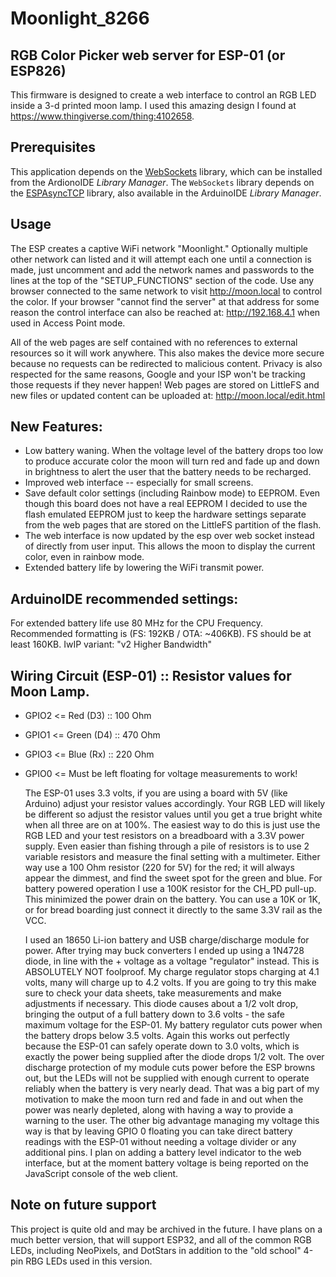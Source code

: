 # Moonlight_8266

## RGB Color Picker web server for ESP-01 (or ESP826)

This firmware is designed to create a web interface to control an RGB LED inside a 3-d printed moon lamp.  I used this
amazing design I found at https://www.thingiverse.com/thing:4102658.

## Prerequisites

This application depends on the [WebSockets](https://github.com/Links2004/arduinoWebSockets) library, which can be installed from the ArdionoIDE _Library Manager_.
The `WebSockets` library depends on the [ESPAsyncTCP](https://github.com/me-no-dev/ESPAsyncTCP) library, also available in the ArduinoIDE _Library Manager_.

## Usage

 The ESP creates a captive WiFi network "Moonlight." Optionally multiple other network can listed and it will attempt
each one until a connection is made, just uncomment and add the network names and passwords to the lines at the top of
the "SETUP_FUNCTIONS" section of the code. Use any browser connected to the same network to visit http://moon.local to
control the color. If your browser "cannot find the server" at that address for some reason the control interface can
also be reached at: http://192.168.4.1 when used in Access Point mode.

 All of the web pages are self contained with no references to external resources so it will work anywhere. This also
makes the device more secure because no requests can be redirected to malicious content. Privacy is also respected for
the same reasons, Google and your ISP won't be tracking those requests if they never happen!
Web pages are stored on LittleFS and new files or updated content can be uploaded at: http://moon.local/edit.html


## New Features:
+ Low battery waning. When the voltage level of the battery drops too low to produce accurate color the moon will turn
   red and fade up and down in brightness to alert the user that the battery needs to be recharged.
+ Improved web interface -- especially for small screens.
+ Save default color settings (including Rainbow mode) to EEPROM. Even though this board does not have a real EEPROM I
   decided to use the flash emulated EEPROM just to keep the hardware settings separate from the web pages that are
   stored on the LittleFS partition of the flash.
+ The web interface is now updated by the esp over web socket instead of directly from user input. This allows the moon
   to display the current color, even in rainbow mode.
+ Extended battery life by lowering the WiFi transmit power.

## ArduinoIDE recommended settings:
  For extended battery life use 80 MHz for the CPU Frequency.
  Recommended formatting is (FS: 192KB / OTA: ~406KB). FS should be at least 160KB.
  IwIP variant: "v2 Higher Bandwidth"

## Wiring Circuit (ESP-01) :: Resistor values for Moon Lamp.

- GPIO2 <= Red   (D3)  :: 100 Ohm
- GPIO1 <= Green (D4)  :: 470 Ohm
- GPIO3 <= Blue  (Rx)  :: 220 Ohm
- GPIO0 <= Must be left floating for voltage measurements to work!

  The ESP-01 uses 3.3 volts, if you are using a board with 5V (like Arduino) adjust your resistor
values accordingly. Your RGB LED will likely be different so adjust the resistor values until you
get a true bright white when all three are on at 100%. The easiest way to do this is just use the
RGB LED and your test resistors on a breadboard with a 3.3V power supply. Even easier than fishing
through a pile of resistors is to use 2 variable resistors and measure the final setting with a
multimeter. Either way use a 100 Ohm resistor (220 for 5V) for the red; it will always appear the
dimmest, and find the sweet spot for the green and blue.
  For battery powered operation I use a 100K resistor for the CH_PD pull-up. This minimized the
power drain on the battery. You can use a 10K or 1K, or for bread boarding just connect it directly
to the same 3.3V rail as the VCC.

  I used an 18650 Li-ion battery and USB charge/discharge module for power. After trying may buck 
converters I ended up using a 1N4728 diode, in line with the + voltage as a voltage "regulator"
instead.  This is ABSOLUTELY NOT foolproof. My charge regulator stops charging at 4.1 volts, many
will charge up to 4.2 volts. If you are going to try this make sure to check your data sheets, take
measurements and make adjustments if necessary.  This diode causes about a 1/2 volt drop, bringing
the output of a full battery down to 3.6 volts - the safe maximum voltage for the ESP-01. My battery
regulator cuts power when the battery drops below 3.5 volts. Again this works out perfectly because
the ESP-01 can safely operate down to 3.0 volts, which is exactly the power being supplied after
the diode drops 1/2 volt. The over discharge protection of my module cuts power before the ESP browns
out, but the LEDs will not be supplied with enough current to operate reliably when the battery is very
nearly dead.  That was a big part of my motivation to make the moon turn red and fade in and out when
the power was nearly depleted, along with having a way to provide a warning to the user.  The other
big advantage managing my voltage this way is that by leaving GPIO 0 floating you can take direct
battery readings with the ESP-01 without needing a voltage divider or any additional pins.  I plan on
adding a battery level indicator to the web interface, but at the moment battery voltage is being
reported on the JavaScript console of the web client.


## Note on future support
This project is quite old and may be archived in the future.  I have plans on a much better version,
that will support ESP32, and all of the common RGB LEDs, including NeoPixels, and DotStars in addition
to the "old school" 4-pin RBG LEDs used in this version.
